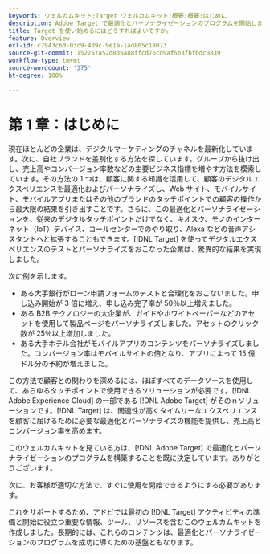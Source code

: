 ```yaml
---
keywords: ウェルカムキット;Target ウェルカムキット;概要;概要;はじめに
description: Adobe Target で最適化とパーソナライゼーションのプログラムを開始しましょう。Adobe  [!DNL Target] ウェルカムキットは出発点として最適です。
title: Target を使い始めるにはどうすればよいですか。
feature: Overview
exl-id: c7943c6d-03c9-439c-9e1a-1ad805c18073
source-git-commit: 152257a52d836a88ffcd76cd9af5b3fbfbdc0839
workflow-type: tm+mt
source-wordcount: '375'
ht-degree: 100%

---
```


# 第 1 章：はじめに

現在ほとんどの企業は、デジタルマーケティングのチャネルを最新化しています。次に、自社ブランドを差別化する方法を探しています。グループから抜け出し、売上高やコンバージョン率数などの主要ビジネス指標を増やす方法を模索しています。その方法の 1 つは、顧客に関する知識を活用して、顧客のデジタルエクスペリエンスを最適化およびパーソナライズし、Web サイト、モバイルサイト、モバイルアプリまたはその他のブランドのタッチポイントでの顧客の操作から最大限の結果を引き出すことです。さらに、この最適化とパーソナライゼーションを、従来のデジタルタッチポイントだけでなく、キオスク、モノのインターネット（IoT）デバイス、コールセンターでのやり取り、Alexa などの音声アシスタントへと拡張することもできます。[!DNL Target] を使ってデジタルエクスペリエンスのテストとパーソナライズをおこなった企業は、驚異的な結果を実現しました。

次に例を示します。

* ある大手銀行がローン申請フォームのテストと合理化をおこないました。申し込み開始が 3 倍に増え、申し込み完了率が 50％以上増えました。
* ある B2B テクノロジーの大企業が、ガイドやホワイトペーパーなどのアセットを使用して製品ページをパーソナライズしました。アセットのクリック数が 25％以上増加しました。
* ある大手ホテル会社がモバイルアプリのコンテンツをパーソナライズしました。コンバージョン率はモバイルサイトの倍となり、アプリによって 15 億ドル分の予約が増えました。

この方法で顧客との関わりを深めるには、ほぼすべてのデータソースを使用して、あらゆるタッチポイントで使用できるソリューションが必要です。[!DNL Adobe Experience Cloud] の一部である [!DNL Adobe Target] がそのｎソリューションです。[!DNL Target] は、関連性が高くタイムリーなエクスペリエンスを顧客に届けるために必要な最適化とパーソナライズの機能を提供し、売上高とコンバージョン率を高めます。

このウェルカムキットを見ている方は、[!DNL Adobe Target] で最適化とパーソナライゼーションのプログラムを構築することを既に決定しています。ありがとうございます。

次に、お客様が適切な方法で、すぐに使用を開始できるようにする必要があります。

これをサポートするため、アドビでは最初の [!DNL Target] アクティビティの準備と開始に役立つ重要な情報、ツール、リソースを含むこのウェルカムキットを作成しました。長期的には、これらのコンテンツは、最適化とパーソナライゼーションのプログラムを成功に導くための基盤ともなります。
